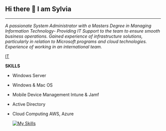## Hi there 👋 I am Sylvia

<!--
**sjosephs/sjosephs** is a ✨ _special_ ✨ repository because its `README.md` (this file) appears on your GitHub profile.

Here are some ideas to get you started:

- 🔭 I’m currently working on ...
- 🌱 I’m currently learning ...
- 👯 I’m looking to collaborate on ...
- 🤔 I’m looking for help with ...
- 💬 Ask me about ...
- 📫 How to reach me: ...
- 😄 Pronouns: ...
- ⚡ Fun fact: ...
-->

---

*A passionate System Administrator with a Masters Degree in Managing Information Technology- Providing IT Support to the team to ensure smooth business operations. Gained                experience of infrastructure solutions, particularly in relation to Microsoft programs and cloud technologies. Experience of working in an international team.*

[IT](https://images.app.goo.gl/YaFD7TjL9nn37rYC6)


**SKILLS**
- Windows Server
- Windows & Mac OS
- Mobile Device Management Intune & Jamf
- Active Directory
- Cloud Computing AWS, Azure

  [![My Skills](https://skillicons.dev/icons?i=aws,gcp,azure&perline=3)](https://skillicons.dev)

  
